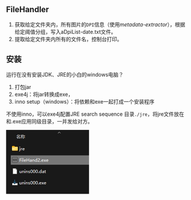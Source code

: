## FileHandler

1. 获取给定文件夹内，所有图片的`DPI`信息（使用*metadata-extractor*），根据给定阈值分组，写入aDpiList-date.txt文件。
2. 提取给定文件夹内所有的文件名，控制台打印。

## 安装
运行在没有安装JDK、JRE的小白的windows电脑？
1. 打包jar
2. exe4j：将jar转换成exe，
3. inno setup（windows）：将依赖和exe一起打成一个安装程序

不使用inno，可以exe4j配置JRE search sequence
目录`./jre`，将jre文件放在和.exe应用同级目录，一并发给对方。

![](./others/win-dir.jpg)